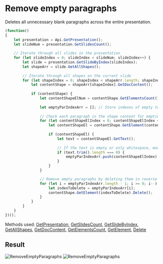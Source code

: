 # Remove empty paragraphs

Deletes all unnecessary blank paragraphs across the entire presentation.

```ts
(function()
{
    let presentation = Api.GetPresentation();
    let slideNum = presentation.GetSlidesCount();
    
    // Iterate through all slides in the presentation
    for (let slideIndex = 0; slideIndex < slideNum; slideIndex++) {
        let slide = presentation.GetSlideByIndex(slideIndex);
        let shapeArr = slide.GetAllShapes();
        
        // Iterate through all shapes on the current slide
        for (let shapeIndex = 0; shapeIndex < shapeArr.length; shapeIndex++) {
            let contentShape = shapeArr[shapeIndex].GetDocContent();
            
            if (contentShape) {
                let contentShapeElNum = contentShape.GetElementsCount();
                
                let emptyParIndexArr = []; // Store indexes of empty text elements (paragraphs)
                
                // Check each paragraph in the shape content for emptiness
                for (let contentShapeElIndex = 0; contentShapeElIndex < contentShapeElNum; contentShapeElIndex++) {
                    let contentShapeEl = contentShape.GetElement(contentShapeElIndex);
                    
                    if (contentShapeEl) {
                        let text = contentShapeEl.GetText();
                        
                        // If the text is empty or only whitespace, mark its index
                        if (text.trim().length === 0) {
                            emptyParIndexArr.push(contentShapeElIndex); 
                        }
                    }
                }

                // Remove empty paragraphs by deleting them in reverse order to avoid index shifting
                for (let i = emptyParIndexArr.length - 1; i >= 0; i--) {
                    let indexToDelete = emptyParIndexArr[i];
                    contentShape.GetElement(indexToDelete).Delete();
                }
            }
        }
    }
})();
```

Methods used: [GetPresentation](/docs/office-api/usage-api/presentation-api/Api/Methods/GetPresentation.md), [GetSlidesCount](/docs/office-api/usage-api/presentation-api/ApiPresentation/Methods/GetSlidesCount.md), [GetSlideByIndex](/docs/office-api/usage-api/presentation-api/ApiPresentation/Methods/GetSlideByIndex.md), [GetAllShapes](/docs/office-api/usage-api/presentation-api/ApiSlide/Methods/GetAllShapes.md), [GetDocContent](/docs/office-api/usage-api/presentation-api/ApiShape/Methods/GetDocContent.md), [GetElementsCount](/docs/office-api/usage-api/presentation-api/ApiDocumentContent/Methods/GetElementsCount.md), [GetElement](/docs/office-api/usage-api/presentation-api/ApiDocumentContent/Methods/GetElement.md), [Delete](/docs/office-api/usage-api/presentation-api/ApiParagraph/Methods/Delete.md)

## Result

![RemoveEmptyParagraphs](/assets/images/plugins/remove-empty-paragraphs.png#gh-light-mode-only)
![RemoveEmptyParagraphs](/assets/images/plugins/remove-empty-paragraphs.dark.png#gh-dark-mode-only)